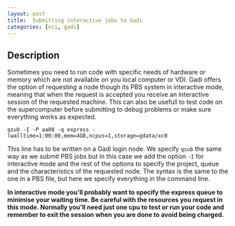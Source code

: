 ```yaml
---
layout: post
title:  Submitting interactive jobs to Gadi
categories: [nci, gadi]
---
```


## Description

Sometimes you need to run code with specific needs of hardware or memory which are not available on you local computer or VDI. Gadi offers the option of requesting a node though its PBS system in interactive mode, meaning that when the request is accepted you receive an interactive session of the requested machine. This can also be usefull to test code on the supercomputer before submitting to debug problems or make sure everything works as expected.

```
qsub -I -P aa00 -q express -lwalltime=1:00:00,mem=4GB,ncpus=1,storage=gdata/xc0
```

This line has to be written on a Gadi login node. We specify `qsub` the same way as we submit PBS jobs but in this case we add the option `-I` for interactive mode and the rest of the options to specify the project, queue and the characteristics of the requested node. The syntax is the same to the one in a PBS file, but here we specify everything in the command line.

**In interactive mode you'll probably want to specify the express queue to minimise your waiting time. Be careful with the resources you request in this mode. Normally you'll need just one cpu to test or run your code and remember to exit the session when you are done to avoid being charged.**
